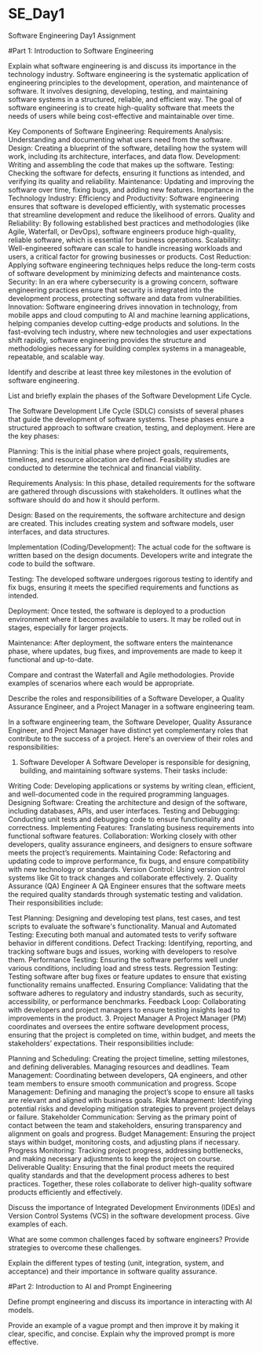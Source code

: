 # SE_Day1
Software Engineering Day1 Assignment

#Part 1: Introduction to Software Engineering

Explain what software engineering is and discuss its importance in the technology industry.
Software engineering is the systematic application of engineering principles to the development, operation, and maintenance of software. It involves designing, developing, testing, and maintaining software systems in a structured, reliable, and efficient way. The goal of software engineering is to create high-quality software that meets the needs of users while being cost-effective and maintainable over time.

Key Components of Software Engineering:
Requirements Analysis: Understanding and documenting what users need from the software.
Design: Creating a blueprint of the software, detailing how the system will work, including its architecture, interfaces, and data flow.
Development: Writing and assembling the code that makes up the software.
Testing: Checking the software for defects, ensuring it functions as intended, and verifying its quality and reliability.
Maintenance: Updating and improving the software over time, fixing bugs, and adding new features.
Importance in the Technology Industry:
Efficiency and Productivity: Software engineering ensures that software is developed efficiently, with systematic processes that streamline development and reduce the likelihood of errors.
Quality and Reliability: By following established best practices and methodologies (like Agile, Waterfall, or DevOps), software engineers produce high-quality, reliable software, which is essential for business operations.
Scalability: Well-engineered software can scale to handle increasing workloads and users, a critical factor for growing businesses or products.
Cost Reduction: Applying software engineering techniques helps reduce the long-term costs of software development by minimizing defects and maintenance costs.
Security: In an era where cybersecurity is a growing concern, software engineering practices ensure that security is integrated into the development process, protecting software and data from vulnerabilities.
Innovation: Software engineering drives innovation in technology, from mobile apps and cloud computing to AI and machine learning applications, helping companies develop cutting-edge products and solutions.
In the fast-evolving tech industry, where new technologies and user expectations shift rapidly, software engineering provides the structure and methodologies necessary for building complex systems in a manageable, repeatable, and scalable way.


Identify and describe at least three key milestones in the evolution of software engineering.


List and briefly explain the phases of the Software Development Life Cycle.

The Software Development Life Cycle (SDLC) consists of several phases that guide the development of software systems. These phases ensure a structured approach to software creation, testing, and deployment. Here are the key phases:

Planning: This is the initial phase where project goals, requirements, timelines, and resource allocation are defined. Feasibility studies are conducted to determine the technical and financial viability.

Requirements Analysis: In this phase, detailed requirements for the software are gathered through discussions with stakeholders. It outlines what the software should do and how it should perform.

Design: Based on the requirements, the software architecture and design are created. This includes creating system and software models, user interfaces, and data structures.

Implementation (Coding/Development): The actual code for the software is written based on the design documents. Developers write and integrate the code to build the software.

Testing: The developed software undergoes rigorous testing to identify and fix bugs, ensuring it meets the specified requirements and functions as intended.

Deployment: Once tested, the software is deployed to a production environment where it becomes available to users. It may be rolled out in stages, especially for larger projects.

Maintenance: After deployment, the software enters the maintenance phase, where updates, bug fixes, and improvements are made to keep it functional and up-to-date.


Compare and contrast the Waterfall and Agile methodologies. Provide examples of scenarios where each would be appropriate.


Describe the roles and responsibilities of a Software Developer, a Quality Assurance Engineer, and a Project Manager in a software engineering team.

In a software engineering team, the Software Developer, Quality Assurance Engineer, and Project Manager have distinct yet complementary roles that contribute to the success of a project. Here's an overview of their roles and responsibilities:

1. Software Developer
A Software Developer is responsible for designing, building, and maintaining software systems. Their tasks include:

Writing Code: Developing applications or systems by writing clean, efficient, and well-documented code in the required programming languages.
Designing Software: Creating the architecture and design of the software, including databases, APIs, and user interfaces.
Testing and Debugging: Conducting unit tests and debugging code to ensure functionality and correctness.
Implementing Features: Translating business requirements into functional software features.
Collaboration: Working closely with other developers, quality assurance engineers, and designers to ensure software meets the project’s requirements.
Maintaining Code: Refactoring and updating code to improve performance, fix bugs, and ensure compatibility with new technology or standards.
Version Control: Using version control systems like Git to track changes and collaborate effectively.
2. Quality Assurance (QA) Engineer
A QA Engineer ensures that the software meets the required quality standards through systematic testing and validation. Their responsibilities include:

Test Planning: Designing and developing test plans, test cases, and test scripts to evaluate the software's functionality.
Manual and Automated Testing: Executing both manual and automated tests to verify software behavior in different conditions.
Defect Tracking: Identifying, reporting, and tracking software bugs and issues, working with developers to resolve them.
Performance Testing: Ensuring the software performs well under various conditions, including load and stress tests.
Regression Testing: Testing software after bug fixes or feature updates to ensure that existing functionality remains unaffected.
Ensuring Compliance: Validating that the software adheres to regulatory and industry standards, such as security, accessibility, or performance benchmarks.
Feedback Loop: Collaborating with developers and project managers to ensure testing insights lead to improvements in the product.
3. Project Manager
A Project Manager (PM) coordinates and oversees the entire software development process, ensuring that the project is completed on time, within budget, and meets the stakeholders’ expectations. Their responsibilities include:

Planning and Scheduling: Creating the project timeline, setting milestones, and defining deliverables. Managing resources and deadlines.
Team Management: Coordinating between developers, QA engineers, and other team members to ensure smooth communication and progress.
Scope Management: Defining and managing the project’s scope to ensure all tasks are relevant and aligned with business goals.
Risk Management: Identifying potential risks and developing mitigation strategies to prevent project delays or failure.
Stakeholder Communication: Serving as the primary point of contact between the team and stakeholders, ensuring transparency and alignment on goals and progress.
Budget Management: Ensuring the project stays within budget, monitoring costs, and adjusting plans if necessary.
Progress Monitoring: Tracking project progress, addressing bottlenecks, and making necessary adjustments to keep the project on course.
Deliverable Quality: Ensuring that the final product meets the required quality standards and that the development process adheres to best practices.
Together, these roles collaborate to deliver high-quality software products efficiently and effectively.











Discuss the importance of Integrated Development Environments (IDEs) and Version Control Systems (VCS) in the software development process. Give examples of each.


What are some common challenges faced by software engineers? Provide strategies to overcome these challenges.


Explain the different types of testing (unit, integration, system, and acceptance) and their importance in software quality assurance.


#Part 2: Introduction to AI and Prompt Engineering


Define prompt engineering and discuss its importance in interacting with AI models.


Provide an example of a vague prompt and then improve it by making it clear, specific, and concise. Explain why the improved prompt is more effective.
